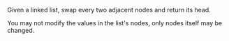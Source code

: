 Given a linked list, swap every two adjacent nodes and return its head.

You may not modify the values in the list's nodes, only nodes itself may be changed.
